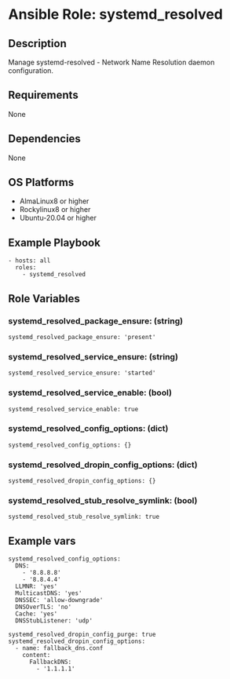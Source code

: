# Ansible Role: systemd_resolved

## Description

Manage systemd-resolved - Network Name Resolution daemon configuration.

## Requirements

None

## Dependencies

None

## OS Platforms

- AlmaLinux8 or higher
- Rockylinux8 or higher
- Ubuntu-20.04 or higher

## Example Playbook

```
- hosts: all
  roles:
    - systemd_resolved
```

## Role Variables

### systemd_resolved_package_ensure: (string)

```
systemd_resolved_package_ensure: 'present'
```

### systemd_resolved_service_ensure: (string)

```
systemd_resolved_service_ensure: 'started'
```

### systemd_resolved_service_enable: (bool)

```
systemd_resolved_service_enable: true
```

### systemd_resolved_config_options: (dict)

```
systemd_resolved_config_options: {}
```

### systemd_resolved_dropin_config_options: (dict)

```
systemd_resolved_dropin_config_options: {}
```

### systemd_resolved_stub_resolve_symlink: (bool)

```
systemd_resolved_stub_resolve_symlink: true
```

## Example vars

```
systemd_resolved_config_options:
  DNS:
    - '8.8.8.8'
    - '8.8.4.4'
  LLMNR: 'yes'
  MulticastDNS: 'yes'
  DNSSEC: 'allow-downgrade'
  DNSOverTLS: 'no'
  Cache: 'yes'
  DNSStubListener: 'udp'

systemd_resolved_dropin_config_purge: true
systemd_resolved_dropin_config_options:
  - name: fallback_dns.conf
    content:
      FallbackDNS:
        - '1.1.1.1'
```
